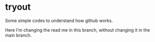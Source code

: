 # tryout
Some simple codes to understand how github works. 

Here I'm changing the read me in this branch, without changing it in the main branch.
